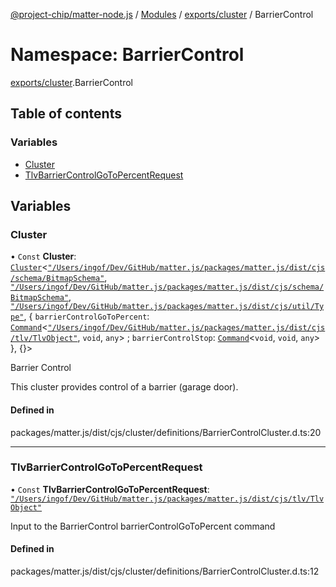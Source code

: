 [@project-chip/matter-node.js](../README.md) / [Modules](../modules.md) / [exports/cluster](exports_cluster.md) / BarrierControl

# Namespace: BarrierControl

[exports/cluster](exports_cluster.md).BarrierControl

## Table of contents

### Variables

- [Cluster](exports_cluster.BarrierControl.md#cluster)
- [TlvBarrierControlGoToPercentRequest](exports_cluster.BarrierControl.md#tlvbarriercontrolgotopercentrequest)

## Variables

### Cluster

• `Const` **Cluster**: [`Cluster`](exports_cluster.md#cluster)<[`"/Users/ingof/Dev/GitHub/matter.js/packages/matter.js/dist/cjs/schema/BitmapSchema"`](export._internal_.__Users_ingof_Dev_GitHub_matter_js_packages_matter_js_dist_cjs_schema_BitmapSchema_.md), [`"/Users/ingof/Dev/GitHub/matter.js/packages/matter.js/dist/cjs/schema/BitmapSchema"`](export._internal_.__Users_ingof_Dev_GitHub_matter_js_packages_matter_js_dist_cjs_schema_BitmapSchema_.md), [`"/Users/ingof/Dev/GitHub/matter.js/packages/matter.js/dist/cjs/util/Type"`](export._internal_.__Users_ingof_Dev_GitHub_matter_js_packages_matter_js_dist_cjs_util_Type_.md), { `barrierControlGoToPercent`: [`Command`](exports_cluster.md#command)<[`"/Users/ingof/Dev/GitHub/matter.js/packages/matter.js/dist/cjs/tlv/TlvObject"`](export._internal_.__Users_ingof_Dev_GitHub_matter_js_packages_matter_js_dist_cjs_tlv_TlvObject_.md), `void`, `any`\> ; `barrierControlStop`: [`Command`](exports_cluster.md#command)<`void`, `void`, `any`\>  }, {}\>

Barrier Control

This cluster provides control of a barrier (garage door).

#### Defined in

packages/matter.js/dist/cjs/cluster/definitions/BarrierControlCluster.d.ts:20

___

### TlvBarrierControlGoToPercentRequest

• `Const` **TlvBarrierControlGoToPercentRequest**: [`"/Users/ingof/Dev/GitHub/matter.js/packages/matter.js/dist/cjs/tlv/TlvObject"`](export._internal_.__Users_ingof_Dev_GitHub_matter_js_packages_matter_js_dist_cjs_tlv_TlvObject_.md)

Input to the BarrierControl barrierControlGoToPercent command

#### Defined in

packages/matter.js/dist/cjs/cluster/definitions/BarrierControlCluster.d.ts:12
